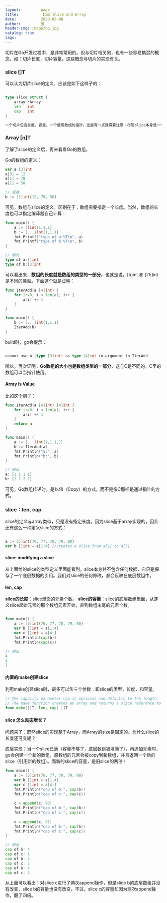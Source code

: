 ```yaml
---
layout:         page
title:          【Go】Slice and Array
date:           2020-05-08
author:         翼
header-img: image/bg.jpg
catalog: true
tags:
---
```


切片在Go开发过程中，是非常常用的。但与切片相关的，也有一些容易搞混的概念，如：切片长度，切片容量。这些概念与切片的实现有关。

### slice []T
可以认为切片slice的定义，应该是如下这样子的：
```go

type slice struct {
	array *Array
	len   int
	cap   int
}

一个切片包含长度、容量、一个底层数组的指针。这里有一点就需要注意：尽管slice本身是一个struct，作为参数传递时，是以值的方式。但是底层数组并没有以值的方式被传递（Copy），也就是说函数的实参和函数内的变量，共享了这个底层数组。

```
### Array [n]T
了解了slice的定义后，再来看看Go的数组。

Go的数组的定义：
```go
var a [3]int
a[0] = 12
a[1] = 78
a[2] = 50

// 或者
b := [3]int{12, 78, 50}

```
可见，数组与slice的定义，区别在于：数组需要指定一个长度。当然，数组的长度也可以指定编译器自己计算：
```go
func main() {
	a := []int{1,1,1}
	b := [...]int{1,1,1}
	fmt.Printf("type of a:%T\n", a)
	fmt.Printf("type of b:%T\n", b)
}

// 输出
type of a:[]int
type of b:[3]int

```
可以看出来，**数组的长度就是数组的类型的一部分**。也就是说，[5]int 和 [25]int 是不同的类型。下面这个就是证明：
```go
func IterAdd(a [4]int) {
	for i:=0; i < len(a); i++ {
		a[i] += 1
	}
}

func main() {
	b := [...]int{1,1,1}
	IterAdd(b)
}


```
build时，go会提示：
```go

cannot use b (type [3]int) as type [4]int in argument to IterAdd

```
所以，再次证明：**Go数组的大小也是数组类型的一部分**，这与C是不同的，C里的数组可以当指针使用。

#### Array is Value
比如这个例子：
```go
func IterAdd(a [4]int) [4]int {
	for i:=0; i < len(a); i++ {
		a[i] += 1
	}
	return a
}

func main() {
	a := [...]int{1,1,1,1}
	b := IterAdd(a)
	fmt.Println("a:", a)
	fmt.Println("b:", b)
}

// 输出
a: [1 1 1 1]
b: [2 2 2 2]

```
可见，Go数组传递时，是以值（Copy）的方式，而不是像C那样是通过指针的方式。

### slice：len, cap
slice的定义与array类似，只是没有指定长度。因为slice基于array实现的，因此还有这么一种定义slice的方式：
```go

a := [5]int{76, 77, 78, 79, 80}
var b []int = a[1:4] //creates a slice from a[1] to a[3]

```

#### slice: modifying a slice
从上面给的slice的类型定义里面能看到，slice本身并不包含任何数据，它只是保存了一个底层数据的引用。我们对slice的任何修改，都会反映在底层数组中。

#### len, cap
**slice的长度**：slice里面的元素个数。
**slice的容量**：slice的底层数组里面，从定义slice起始元素的那个数组元素开始，直到数组末尾的元素个数。
```go

func main() {
	a := [5]int{76, 77, 78, 79, 80}
	var b []int = a[1:4]
	var c []int = a[4:]
	fmt.Println(cap(b))
	fmt.Println(cap(c))

// 输出
4
1
}

```

#### 内置的make创建slice
利用make创建slice时，最多可以传三个参数：即slice的类型，长度，和容量。
```go
// The capacity parameter cap is optional and defaults to the length.
// The make function creates an array and returns a slice reference to it.
func make([]T, len, cap) []T

```

#### slice 怎么动态增长？
问题来了：既然slice的实现基于Array，而Array的size是固定的。为什么slice的长度还可变呢？

底层实现：当一个slice已满（容量不够了，底层数组被填满了），再追加元素时，go会创建一个新的数组，原数组的元素会被copy到新数组，并且返回一个新的slice（引用新的数组）。而新的slice的容量，是旧slice的两倍！
```go
func main() {
	a := [5]int{76, 77, 78, 79, 80}
	var b []int = a[1:4]
	var c []int = a[4:]
	fmt.Println("cap of b:", cap(b))
	fmt.Println("cap of c:", cap(c))
	
	c = append(c, 90)
	fmt.Println("cap of b:", cap(b))
	fmt.Println("cap of c:", cap(c))
	
	c = append(c, 91)
	fmt.Println("cap of b:", cap(b))
	fmt.Println("cap of c:", cap(c))
}

// 输出
cap of b: 4
cap of c: 1
cap of b: 4
cap of c: 2
cap of b: 4
cap of c: 4

```
从上面可以看出：对slice c进行了两次append操作，但是slice b的底层数组并没有改变，slice b的容量也没有改变。不过，slice c的容量却因为两次append操作，翻了四倍。
